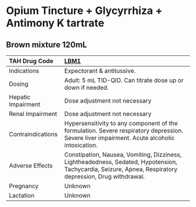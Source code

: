# Opium Tincture + Glycyrrhiza + Antimony K tartrate

## Brown mixture 120mL

| TAH Drug Code      | [**LBM1**](https://www.tahsda.org.tw/drugs/hissearch.php?drug_code=LBM1)                                                                                |
|:-------------------|:--------------------------------------------------------------------------------------------------------------------------------------------------------|
| Indications        | Expectorant & antitussive.                                                                                                                              |
| Dosing             | Adult: 5 mL TID-QID. Can titrate dose up or down if needed.                                                                                             |
| Hepatic Impairment | Dose adjustment not necessary                                                                                                                           |
| Renal Impairment   | Dose adjustment not necessary                                                                                                                           |
| Contraindications  | Hypersensitivity to any component of the formulation. Severe respiratory depression. Severe liver impairment. Acute alcoholic intoxication.             |
| Adverse Effects    | Constipation, Nausea, Vomiting, Dizziness, Lightheadedness, Sedated, Hypotension, Tachycardia, Seizure, Apnea, Respiratory depression, Drug withdrawal. |
| Pregnancy          | Unknown                                                                                                                                                 |
| Lactation          | Unknown                                                                                                                                                 |

